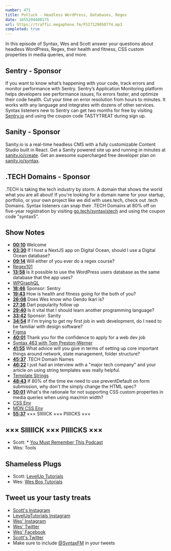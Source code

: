 ```yaml
---
number: 471
title: Potluck - Headless WordPress, Databases, Regex
date: 1655294400175
url: https://traffic.megaphone.fm/FSI7129050774.mp3
completed: true
---
```


In this episode of Syntax, Wes and Scott answer your questions about headless WordPress, Regex, their health and fitness, CSS custom properties in media queries, and more.

## Sentry  - Sponsor

If you want to know what’s happening with your code, track errors and monitor performance with Sentry. Sentry’s Application Monitoring platform helps developers see performance issues, fix errors faster, and optimize their code health. Cut your time on error resolution from hours to minutes. It works with any language and integrates with dozens of other services. Syntax listeners new to Sentry can get two months for  free by visiting [Sentry.io](https://sentry.io) and using the coupon code TASTYTREAT during sign up.

## Sanity - Sponsor

Sanity.io is a real-time headless CMS with a fully customizable Content Studio built in React. Get a Sanity powered site up and running in minutes at [sanity.io/create](https://www.sanity.io/create). Get an awesome supercharged free developer plan on [sanity.io/syntax](https://www.sanity.io/syntax).

## .TECH Domains - Sponsor

.TECH is taking the tech industry by storm. A domain that shows the world what you are all about! If you're looking for a domain name for your startup, portfolio, or your own project like we did with uses.tech, check out .tech Domains. Syntax listeners can snap their .TECH Domains at 80% off on five-year registration by visiting [go.tech/syntaxistech](https://go.tech/syntaxistech) and using the coupon code "syntax5".

## Show Notes

* **[00:10](#t=00:10)** Welcome
* **[03:30](#t=03:30)** If I host a NextJS app on Digital Ocean, should I use a Digital Ocean database?
* **[09:14](#t=09:14)** Will either of you ever do a regex course?
* [Regex101](https://regex101.com/)
* **[13:58](#t=13:58)** Is it possible to use the WordPress users database as the same database that the app uses?
* [WPGraphQL](https://www.wpgraphql.com)
* **[18:46](#t=18:46)** Sponsor: Sentry
* **[19:43](#t=19:43)** How is health and fitness going for the both of you?
* **[26:08](#t=26:08)** Does Wes know who Gendo Ikari is?
* **[27:36](#t=27:36)** Dart popularity follow up
* **[29:40](#t=29:40)** Is it vital that I should learn another programming language?
* **[33:42](#t=33:42)** Sponsor: Sanity
* **[34:54](#t=34:54)** If I'm trying to get my first job in web development, do I need to be familiar with design software?
* [Figma](https://www.figma.com)
* **[40:01](#t=40:01)** Thank you for the confidence to apply for a web dev job
* [Syntax 463 with Tom Preston-Werner](https://syntax.fm/show/463/supper-club-redwood-js-with-tom-preston-werner)
* **[41:55](#t=41:55)** What advice will you give in terms of setting up core important things around network, state management, folder structure?
* **[45:37](#t=45:37)** .TECH Domain Names
* **[46:22](#t=46:22)** I just had an interview with a "major tech company" and your article on using string templates was really helpful.
* [Template Strings](https://wesbos.com/template-strings-html)
* **[48:43](#t=48:43)** If 80% of the time ew need to use preventDefault on form submission, why don't the simply change the HTML spec?
* **[50:01](#t=50:01)** What's the rationale for not supporting CSS custom properties in media queries when using max/min width?
* [CSS Env](https://drafts.csswg.org/css-env-1/)
* [MDN CSS Env](https://developer.mozilla.org/en-US/docs/Web/CSS/env)
* **[55:37](#t=55:37)** ××× SIIIIICK ××× PIIIICKS ×××

## ××× SIIIIICK ××× PIIIICKS ×××

* Scott: * [You Must Remember This Podcast](http://www.youmustrememberthispodcast.com)
* Wes: Tools

## Shameless Plugs

* Scott: [LevelUp Tutorials](https://leveluptutorials.com/tutorials/keystone-js/introduction)
* Wes: [Wes Bos Tutorials](https://wesbos.com/courses)

## Tweet us your tasty treats

* [Scott's Instagram](https://www.instagram.com/stolinski/)
* [LevelUpTutorials Instagram](https://www.instagram.com/LevelUpTutorials/)
* [Wes' Instagram](https://www.instagram.com/wesbos/)
* [Wes' Twitter](https://twitter.com/wesbos)
* [Wes' Facebook](https://www.facebook.com/wesbos.developer)
* [Scott's Twitter](https://twitter.com/stolinski)
* Make sure to include [@SyntaxFM](https://twitter.com/SyntaxFM) in your tweets
